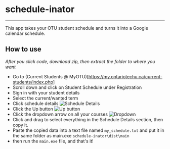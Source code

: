 # schedule-inator
---
This app takes your OTU student schedule and turns it into a Google calendar schedule.

## How to use
*After you click code, download zip, then extract the folder to where you want*
- Go to (Current Students @ MyOTU)[https://my.ontariotechu.ca/current-students/index.php]
- Scroll down and click on Student Schedule under Registration
- Sign in with your student details
- Select the current/wanted term
- Click schedule details
  ![Schedule Details](https://github.com/user-attachments/assets/e55472a4-cc75-4eeb-b862-3540e6f1840b)
- Click the Up button
  ![Up button](https://github.com/user-attachments/assets/241a9899-dd6b-41ab-b157-f0cecf5b3516)
- Click the dropdown arrow on all your courses
  ![Dropdown](https://github.com/user-attachments/assets/ea513273-d2a6-4f71-8308-94b5f89c9424)
- Click and drag to select everything in the Schedule Details section, then copy it.
- Paste the copied data into a text file named `my_schedule.txt` and put it in the same folder as main.exe `schedule-inator\dist\main`
- then run the `main.exe` file, and that's it!


